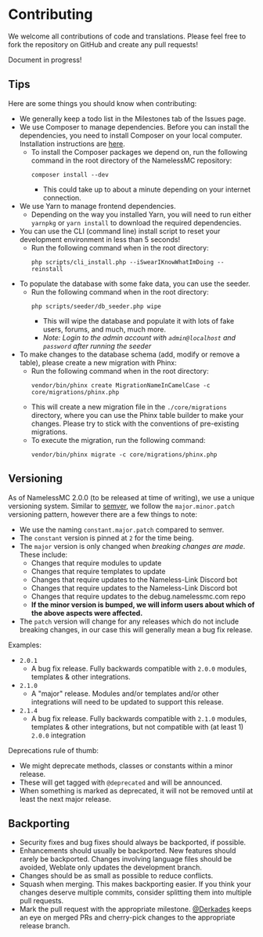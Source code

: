 # Contributing

We welcome all contributions of code and translations. Please feel free to fork the repository on GitHub and create any
pull requests!

Document in progress!

## Tips

Here are some things you should know when contributing:

- We generally keep a todo list in the Milestones tab of the Issues page.
- We use Composer to manage dependencies. Before you can install the dependencies, you need to install Composer on your
  local computer. Installation instructions are [here](https://getcomposer.org/doc/00-intro.md).
    - To install the Composer packages we depend on, run the following command in the root directory of the NamelessMC
      repository:
        ```console
        composer install --dev
        ```
        - This could take up to about a minute depending on your internet connection.
- We use Yarn to manage frontend dependencies.
    - Depending on the way you installed Yarn, you will need to run either `yarnpkg` or `yarn install` to download the
      required dependencies.
- You can use the CLI (command line) install script to reset your development environment in less than 5 seconds!
    - Run the following command when in the root directory:
        ```console
        php scripts/cli_install.php --iSwearIKnowWhatImDoing --reinstall
        ```
- To populate the database with some fake data, you can use the seeder.
    - Run the following command when in the root directory:
        ```console
        php scripts/seeder/db_seeder.php wipe
        ```
        - This will wipe the database and populate it with lots of fake users, forums, and much, much more.
        - *Note: Login to the admin account with `admin@localhost` and `password` after running the seeder*
- To make changes to the database schema (add, modify or remove a table), please create a new migration with Phinx:
    - Run the following command when in the root directory:
        ```console
        vendor/bin/phinx create MigrationNameInCamelCase -c core/migrations/phinx.php
        ```
    - This will create a new migration file in the `./core/migrations` directory, where you can use the Phinx table
      builder to make your changes.
      Please try to stick with the conventions of pre-existing migrations.
    - To execute the migration, run the following command:
      ```console
      vendor/bin/phinx migrate -c core/migrations/phinx.php
      ```

## Versioning

As of NamelessMC 2.0.0 (to be released at time of writing), we use a unique versioning system.
Similar to [semver](https://semver.org), we follow the `major.minor.patch` versioning pattern, however there are a few
things to note:

- We use the naming `constant.major.patch` compared to semver.
- The `constant` version is pinned at `2` for the time being.
- The `major` version is only changed when *breaking changes are made*. These include:
    - Changes that require modules to update
    - Changes that require templates to update
    - Changes that require updates to the Nameless-Link Discord bot
    - Changes that require updates to the Nameless-Link Discord bot
    - Changes that require updates to the debug.namelessmc.com repo
    - **If the minor version is bumped, we will inform users about which of the above aspects were affected.**
- The `patch` version will change for any releases which do not include breaking changes, in our case this will
  generally mean a bug fix release.

Examples:

- `2.0.1`
    - A bug fix release. Fully backwards compatible with `2.0.0` modules, templates & other integrations.
- `2.1.0`
    - A "major" release. Modules and/or templates and/or other integrations will need to be updated to support this
      release.
- `2.1.4`
    - A bug fix release. Fully backwards compatible with `2.1.0` modules, templates & other integrations, but not
      compatible with (at least 1) `2.0.0` integration

Deprecations rule of thumb:

- We might deprecate methods, classes or constants within a minor release.
- These will get tagged with `@deprecated` and will be announced.
- When something is marked as deprecated, it will not be removed until at least the next major release.

## Backporting

* Security fixes and bug fixes should always be backported, if possible.
* Enhancements should usually be backported. New features should rarely be backported. Changes involving language files
  should be avoided, Weblate only updates the development branch.
* Changes should be as small as possible to reduce conflicts.
* Squash when merging. This makes backporting easier. If you think your changes deserve multiple commits, consider
  splitting them into multiple pull requests.
* Mark the pull request with the appropriate milestone. [@Derkades](https://github.com/Derkades) keeps an eye on merged
  PRs and cherry-pick changes to the appropriate release branch.

